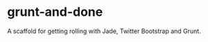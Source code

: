 grunt-and-done
==============

A scaffold for getting rolling with Jade, Twitter Bootstrap and Grunt.
